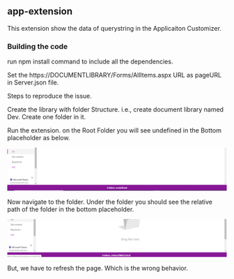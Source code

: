 ## app-extension

This extension show the data of querystring in the Applicaiton Customizer.

### Building the code

run npm install command to include all the dependencies.

Set the https://DOCUMENTLIBRARY/Forms/AllItems.aspx URL as pageURL in Server.json file.

Steps to reproduce the issue.

Create the library with folder Structure. i.e., create document library named Dev. Create one folder in it.

Run the extension. on the Root Folder you will see undefined in the Bottom placeholder as below.


![RootFolder](https://github.com/dhruvp29/SPFxExtentions/blob/master/RootFolder.PNG)

Now navigate to the folder. Under the folder you should see the relative path of the folder in the bottom placeholder.


![InsideFolder](https://github.com/dhruvp29/SPFxExtentions/blob/master/InsideFolder.PNG)


But, we have to refresh the page. Which is the wrong behavior.
